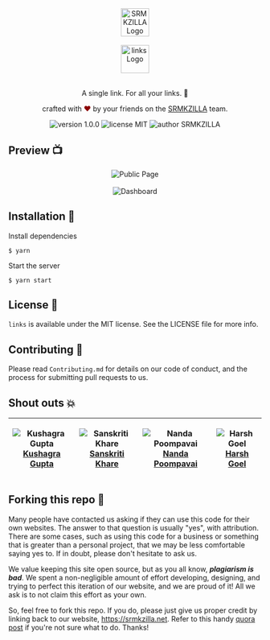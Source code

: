 <div align="center">
  <img alt="SRMKZILLA Logo" src="https://user-images.githubusercontent.com/60519359/116779734-b1840380-aa95-11eb-9318-1cb445ad9c31.png" height="56" />
</div>

<br>

<div align="center">
  <img alt="links Logo" src="https://user-images.githubusercontent.com/60519359/116779920-c1e8ae00-aa96-11eb-8952-b2b261d88a08.jpg" height="56" />
</div>

<br>
<p align="center">
A single link. For all your links. 🔗
</p>
<p align="center">
crafted with <span style="color: #8b0000;">&hearts;</span> by your friends on the <a href="https://srmkzilla.net">SRMKZILLA</a> team.
</p>
<p align="center">
    <img src="https://img.shields.io/badge/version-1.0.0-yellowgreen" alt="version 1.0.0"/>
    <img src="https://img.shields.io/badge/license-MIT-brightgreen" alt="license MIT"/>
    <img src="https://img.shields.io/badge/author-SRMKZILLA-orange" alt="author SRMKZILLA"/>
</p>

## Preview 📺

<div align="center">
  <img alt="Public Page" src="https://user-images.githubusercontent.com/60519359/116780036-86021880-aa97-11eb-84a1-b82a479ea301.jpg" />
</div>
<br>
<div align="center">
  <img alt="Dashboard" src="https://user-images.githubusercontent.com/60519359/116780041-9c0fd900-aa97-11eb-96b9-25c8a7f5e94f.jpg" />
</div>

## Installation 🔧

Install dependencies

```
$ yarn
```

Start the server

```
$ yarn start
```

## License 📜

`links` is available under the MIT license. See the LICENSE file for more info.

## Contributing 🤝

Please read `Contributing.md` for details on our code of conduct, and the process for submitting pull requests to us.

## Shout outs 💥

| <p align="center">![Kushagra Gupta](https://github.com/KG-1510.png?size=128)<br>[Kushagra Gupta](https://github.com/KG-1510)</p> | <p align="center">![Sanskriti Khare](https://github.com/sanskritikhare142.png?size=128)<br>[Sanskriti Khare](https://github.com/sanskritikhare142)</p> | <p align="center">![Nanda Poompavai](https://github.com/whitedevil31.png?size=128)<br>[Nanda Poompavai](https://github.com/whitedevil31)</p> | <p align="center">![Harsh Goel](https://github.com/harshgoel05.png?size=128)<br>[Harsh Goel](https://github.com/harshgoel05)</p> |
| ---------------------------------------------------------------------------------------------------------------------------------- | -------------------------------------------------------------------------------------------------------------------------------------------------- | -------------------------------------------------------------------------------------------------------------------------------------------------- | -------------------------------------------------------------------------------------------------------------------------------------------------- |


## Forking this repo 🚨

Many people have contacted us asking if they can use this code for their own websites. The answer to that question is usually "yes", with attribution. There are some cases, such as using this code for a business or something that is greater than a personal project, that we may be less comfortable saying yes to. If in doubt, please don't hesitate to ask us.

We value keeping this site open source, but as you all know, _**plagiarism is bad**_. We spent a non-negligible amount of effort developing, designing, and trying to perfect this iteration of our website, and we are proud of it! All we ask is to not claim this effort as your own.

So, feel free to fork this repo. If you do, please just give us proper credit by linking back to our website, https://srmkzilla.net. Refer to this handy [quora post](https://www.quora.com/Is-it-bad-to-copy-other-peoples-code) if you're not sure what to do. Thanks!
